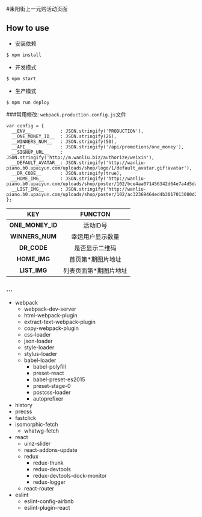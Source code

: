 #耒阳街上一元购活动页面

## How to use
  - 安装依赖
```bash
$ npm install
```
  - 开发模式
```bash
$ npm start
```

  - 生产模式
```bash
$ npm run deploy
```

###常用修改:
`webpack.production.config.js`文件
```
var config = {
  __ENV__           : JSON.stringify('PRODUCTION'),
  __ONE_MONEY_ID__  : JSON.stringify(26),
  __WINNERS_NUM__   : JSON.stringify(50),
  __API__           : JSON.stringify('/api/promotions/one_money'),
  __SIGNUP_URL__    : JSON.stringify('http://m.wanliu.biz/authorize/weixin'),
  __DEFAULT_AVATAR__: JSON.stringify('http://wanliu-piano.b0.upaiyun.com/uploads/shop/logo/1/default_avatar.gif!avatar'),
  __DR_CODE__       : JSON.stringify(true),
  __HOME_IMG__      : JSON.stringify('http://wanliu-piano.b0.upaiyun.com/uploads/shop/poster/102/bce4aa071456342d64e7a4d5da3cb45d.jpg'),
  __LIST_IMG__      : JSON.stringify('http://wanliu-piano.b0.upaiyun.com/uploads/shop/poster/102/ac32369464ed4b3017013080d2c6c78b.jpg')
};
```
|KEY              |FUNCTON               |
|:---------------:|:--------------------:|
|__ONE_MONEY_ID__ |活动ID号              |
|__WINNERS_NUM__  |幸运用户显示数量      |
|__DR_CODE__      |是否显示二维码        |
|__HOME_IMG__     |首页第*期图片地址     |
|__LIST_IMG__     |列表页面第*期图片地址 |


### ...
 - webpack
   - webpack-dev-server   
   - html-webpack-plugin
   - extract-text-webpack-plugin
   - copy-webpack-plugin
   - css-loader
   - json-loader
   - style-loader
   - stylus-loader
   - babel-loader
     - babel-polyfill
     - preset-react
     - babel-preset-es2015
     - preset-stage-0
     - postcss-loader
     - autoprefixer
 - history
 - precss
 - fastclick
 - isomorphic-fetch
   - whatwg-fetch
 - react
   - uinz-slider
   - react-addons-update
   - redux
     - redux-thunk
     - redux-devtools
     - redux-devtools-dock-monitor
     - redux-logger
   - react-router
 - eslint
   - eslint-config-airbnb
   - eslint-plugin-react



